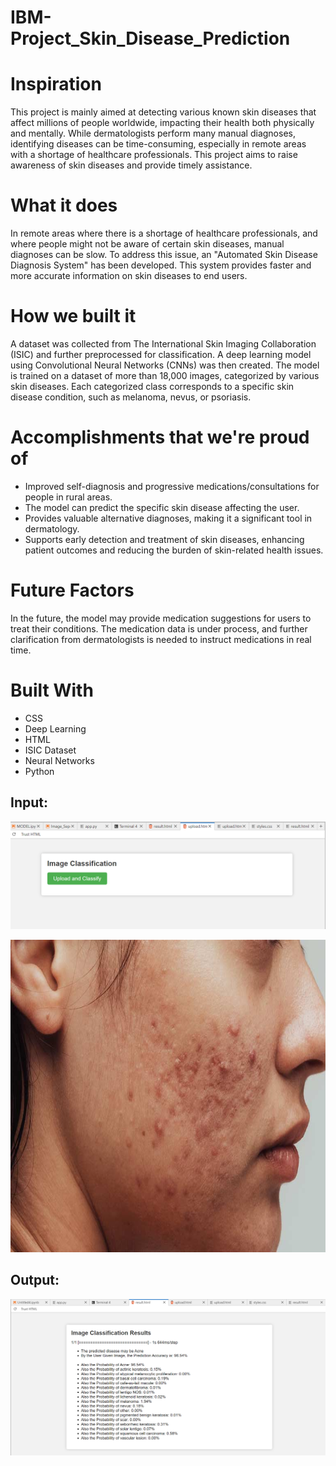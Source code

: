 # IBM-Project_Skin_Disease_Prediction

# Inspiration

This project is mainly aimed at detecting various known skin diseases that affect millions of people worldwide, impacting their health both physically and mentally. While dermatologists perform many manual diagnoses, identifying diseases can be time-consuming, especially in remote areas with a shortage of healthcare professionals. This project aims to raise awareness of skin diseases and provide timely assistance.

# What it does

In remote areas where there is a shortage of healthcare professionals, and where people might not be aware of certain skin diseases, manual diagnoses can be slow. To address this issue, an "Automated Skin Disease Diagnosis System" has been developed. This system provides faster and more accurate information on skin diseases to end users.

# How we built it

A dataset was collected from The International Skin Imaging Collaboration (ISIC) and further preprocessed for classification. A deep learning model using Convolutional Neural Networks (CNNs) was then created. The model is trained on a dataset of more than 18,000 images, categorized by various skin diseases. Each categorized class corresponds to a specific skin disease condition, such as melanoma, nevus, or psoriasis.

# Accomplishments that we're proud of

- Improved self-diagnosis and progressive medications/consultations for people in rural areas.
- The model can predict the specific skin disease affecting the user.
- Provides valuable alternative diagnoses, making it a significant tool in dermatology.
- Supports early detection and treatment of skin diseases, enhancing patient outcomes and reducing the burden of skin-related health issues.

# Future Factors

In the future, the model may provide medication suggestions for users to treat their conditions. The medication data is under process, and further clarification from dermatologists is needed to instruct medications in real time.

# Built With
- CSS
- Deep Learning
- HTML
- ISIC Dataset
- Neural Networks
- Python

## Input:
![img](Screenshot%202023-10-22%20015200.png)

<p align='center'>
  <img src="Input_img.jpg" height="500px" width="900px">
</p>

## Output:
![img](Screenshot%202023-10-22%20014710.png)
